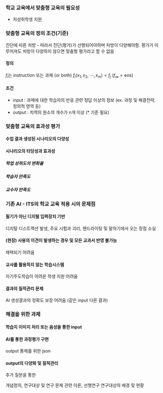### 학교 교육에서 맞춤형 교육의 필요성
* 저성취학생 지원
### 맞춤형 교육의 정의 조건(기준)
진단에 따른 처방 - 따라서 진단(평가)가 선행되어야하며 처방이 다양해야함. 평가가 이루어져도 처방이 다양하지 않으면 맞춤형 평가라고 할 수 없음
#### 정의
$f_i$는 instruction 또는 과제 (or both)
$f_i(x_1, x_2, \cdots, x_m) = f_j$ 
($f_\infty = \text{eos}$)
#### 조건
* input : 과제에 대한 학습자의 반응 관련 정답 이상의 정보 (ex. 과정 및 해결전략, 정의적 영역 등)
* output :  치역의 원소의 개수가 n개 이상 (* 기준 필요)
### 맞춤형 교육의 효과성 평가
#### 수업 결과 생성된 시나리오의 다양성

#### 시나리오의 타당성과 효과성
##### 학업 성취도의 변화율
#####  학습자 만족도
##### 교수자 만족도
### 기존 AI - ITS의 학교 교육 적용 시의 문제점
#### 필기가 아닌 디지털 입력장치 기반
디지털 디스트랙션 발생, 주요 시험과 괴리, 핸드라이팅 및 말하기에서 오는 장점 소실
#### (현장) 사용의 이견이 발생하는 경우 및 모든 교과서 반영 불가능
채택되기 어려움
#### 교사를 활용하지 않는 학습시스템
자기주도학습이 어려운 학생 지원 어려움
#### 결과의 질적관리 문제
AI 생성결과의 정확도 보장 어려움 (같은 input 다른 결과)

### 해결을 위한 과제
#### 학습지 이미지 처리 또는 음성을 통한 input
#### AI를 통한 과정평가 구현
output 통제를 위한 json
#### output의 다양화 및 질적관리
추가 질문을 통한 

개념정의, 연구대상 및 연구 문제 관련 이론, 선행연구 연구대상의 배경 및 현황